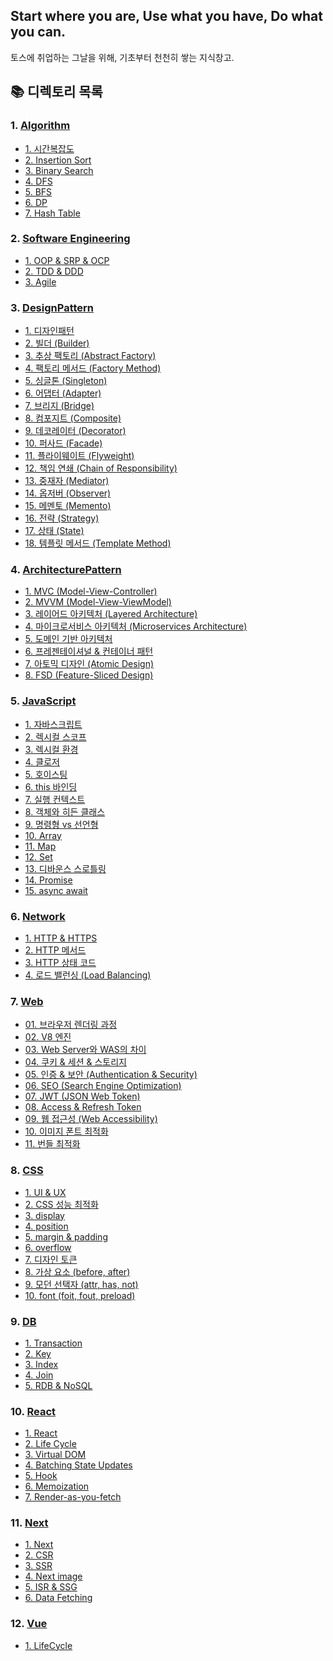 ## Start where you are, Use what you have, Do what you can.

토스에 취업하는 그날을 위해, 기초부터 천천히 쌓는 지식창고.

## 📚 디렉토리 목록

### 1. [Algorithm](./Algorithm/)

- [1. 시간복잡도](./Algorithm/1.%20시간복잡도.md)
- [2. Insertion Sort](./Algorithm/2.%20Insertion%20Sort.md)
- [3. Binary Search](./Algorithm/3.%20Binary%20Search.md)
- [4. DFS](./Algorithm/4.%20DFS.md)
- [5. BFS](./Algorithm/5.%20BFS.md)
- [6. DP](./Algorithm/6.%20DP.md)
- [7. Hash Table](./Algorithm/7.%20Hash%20Table.md)

### 2. [Software Engineering](./Software%20Engineering/)

- [1. OOP &amp; SRP &amp; OCP](./Software%20Engineering/1.%20OOP%20&%20SRP%20&%20OCP.md)
- [2. TDD &amp; DDD](./Software%20Engineering/2.%20TDD%20&%20DDD.md)
- [3. Agile](./Software%20Engineering/3.%20Agile.md)

### 3. [DesignPattern](./DesignPattern/)

- [1. 디자인패턴](./DesignPattern/1.%20디자인패턴.md)
- [2. 빌더 (Builder)](<./DesignPattern/2.%20빌더%20(Builder).md>)
- [3. 추상 팩토리 (Abstract Factory)](<./DesignPattern/3.%20추상%20팩토리%20(Abstract%20Factory).md>)
- [4. 팩토리 메서드 (Factory Method)](<./DesignPattern/4.%20팩토리%20메서드%20(Factory%20Method).md>)
- [5. 싱글톤 (Singleton)](<./DesignPattern/5.%20싱글톤%20(Singleton).md>)
- [6. 어댑터 (Adapter)](<./DesignPattern/6.%20어댑터%20(Adapter).md>)
- [7. 브리지 (Bridge)](<./DesignPattern/7.%20브리지%20(Bridge).md>)
- [8. 컴포지트 (Composite)](<./DesignPattern/8.%20컴포지트%20(Composite).md>)
- [9. 데코레이터 (Decorator)](<./DesignPattern/9.%20데코레이터%20(Decorator).md>)
- [10. 퍼사드 (Facade)](<./DesignPattern/10.%20퍼사드%20(Facade).md>)
- [11. 플라이웨이트 (Flyweight)](<./DesignPattern/11.%20플라이웨이트%20(Flyweight).md>)
- [12. 책임 연쇄 (Chain of Responsibility)](<./DesignPattern/12.%20책임%20연쇄%20(Chain%20of%20Responsibility).md>)
- [13. 중재자 (Mediator)](<./DesignPattern/13.%20중재자%20(Mediator).md>)
- [14. 옵저버 (Observer)](<./DesignPattern/14.%20옵저버%20(Observer).md>)
- [15. 메멘토 (Memento)](<./DesignPattern/15.%20메멘토%20(Memento).md>)
- [16. 전략 (Strategy)](<./DesignPattern/16.%20전략%20(Strategy).md>)
- [17. 상태 (State)](<./DesignPattern/17.%20상태%20(State).md>)
- [18. 템플릿 메서드 (Template Method)](<./DesignPattern/18.%20템플릿%20메서드%20(Template%20Method).md>)

### 4. [ArchitecturePattern](./ArchitecturePattern/)

- [1. MVC (Model-View-Controller)](<./ArchitecturePattern/1.%20MVC%20(Model-View-Controller).md>)
- [2. MVVM (Model-View-ViewModel)](<./ArchitecturePattern/2.%20MVVM%20(Model-View-ViewModel).md>)
- [3. 레이어드 아키텍처 (Layered Architecture)](<./ArchitecturePattern/3.%20레이어드%20아키텍처%20(Layered%20Architecture).md>)
- [4. 마이크로서비스 아키텍처 (Microservices Architecture)](<./ArchitecturePattern/4.%20마이크로서비스%20아키텍처%20(Microservices%20Architecture).md>)
- [5. 도메인 기반 아키텍처](./ArchitecturePattern/5.%20도메인%20기반%20아키텍처.md)
- [6. 프레젠테이셔널 &amp; 컨테이너 패턴](./ArchitecturePattern/6.%20프레젠테이셔널%20&%20컨테이너%20패턴.md)
- [7. 아토믹 디자인 (Atomic Design)](<./ArchitecturePattern/7.%20아토믹%20디자인%20(Atomic%20Design).md>)
- [8. FSD (Feature-Sliced Design)](<./ArchitecturePattern/8.%20FSD%20(Feature-Sliced%20Design).md>)

### 5. [JavaScript](./JavaScript/)

- [1. 자바스크립트](./JavaScript/1.%20자바스크립트.md)
- [2. 렉시컬 스코프](./JavaScript/2.%20렉시컬%20스코프.md)
- [3. 렉시컬 환경](./JavaScript/3.%20렉시컬%20환경.md)
- [4. 클로저](./JavaScript/4.%20클로저.md)
- [5. 호이스팅](./JavaScript/5.%20호이스팅.md)
- [6. this 바인딩](./JavaScript/6.%20this.md)
- [7. 실행 컨텍스트](./JavaScript/7.%20실행%20컨텍스트.md)
- [8. 객체와 히든 클래스](./JavaScript/8.%20객체와%20히든%20클래스.md)
- [9. 명령형 vs 선언형](./JavaScript/9.%20명령형%20vs%20선언형.md)
- [10. Array](./JavaScript/10.%20Array.md)
- [11. Map](./JavaScript/11.%20Map.md)
- [12. Set](./JavaScript/12.%20Set.md)
- [13. 디바운스 스로틀링](./JavaScript/13.%20디바운스%20스로틀링.md)
- [14. Promise](./JavaScript/14.%20Promise.md)
- [15. async await](./JavaScript/15.%20async%20await.md)

### 6. [Network](./Network/)

- [1. HTTP &amp; HTTPS](./Network/1.%20HTTP%20&%20HTTPS.md)
- [2. HTTP 메서드](./Network/2.%20HTTP%20메서드.md)
- [3. HTTP 상태 코드](./Network/3.%20HTTP%20상태%20코드.md)
- [4. 로드 밸런싱 (Load Balancing)](<./Network/4.%20로드%20밸런싱(Load%20Balancing).md>)

### 7. [Web](./Web/)

- [01. 브라우저 렌더링 과정](./Web/01.%20브라우저%20렌더링%20과정.md)
- [02. V8 엔진](./Web/02.%20V8%20엔진.md)
- [03. Web Server와 WAS의 차이](./Web/03.%20Web%20Server와%20WAS의%20차이.md)
- [04. 쿠키 &amp; 세션 &amp; 스토리지](./Web/04.%20쿠키%20&%20세션%20&%20스토리지.md)
- [05. 인증 &amp; 보안 (Authentication & Security)](<./Web/05.%20인증%20&%20보안%20(Authentication%20&%20Security).md>)
- [06. SEO (Search Engine Optimization)](<./Web/06.%20SEO%20(Search%20Engine%20Optimization).md>)
- [07. JWT (JSON Web Token)](<./Web/07.%20JWT%20(JSON%20Web%20Token).md>)
- [08. Access & Refresh Token](./Web/08.%20Access%20&%20Refresh%20Token.md)
- [09. 웹 접근성 (Web Accessibility)](<./Web/09.%20웹%20접근성%20(Web%20Accessibility).md>)
- [10. 이미지 폰트 최적화](./Web/10.%20이미지%20폰트%20최적화.md)
- [11. 번들 최적화](./Web/11.%20번들%20최적화.md)

### 8. [CSS](./CSS/)

- [1. UI &amp; UX](./CSS/1.%20UI%20&%20UX.md)
- [2. CSS 성능 최적화](./CSS/2.%20CSS%20성능%20최적화.md)
- [3. display](./CSS/3.%20display.md)
- [4. position](./CSS/4.%20position.md)
- [5. margin &amp; padding](./CSS/5.%20margin%20&%20padding.md)
- [6. overflow](./CSS/6.%20overflow.md)
- [7. 디자인 토큰](./CSS/7.%20디자인%20토큰.md)
- [8. 가상 요소 (before, after)](<./CSS/8.%20가상%20요소%20(before,%20after).md>)
- [9. 모던 선택자 (attr, has, not)](<./CSS/9.%20모던%20선택자%20(attr,%20has,%20not).md>)
- [10. font (foit, fout, preload)](<./CSS/10.%20font%20(foit,%20fout,%20preload).md>)

### 9. [DB](./DB/)

- [1. Transaction](./DB/1.%20Transaction.md)
- [2. Key](./DB/2.%20Key.md)
- [3. Index](./DB/3.%20Index.md)
- [4. Join](./DB/4.%20Join.md)
- [5. RDB & NoSQL](./DB/5.%20RDB%20&%20NoSQL.md)

### 10. [React](./React/)

- [1. React](./React/1.%20React.md)
- [2. Life Cycle](./React/2.%20Life%20Cycle.md)
- [3. Virtual DOM](./React/3.%20Virtual%20DOM.md)
- [4. Batching State Updates](./React/4.%20Batching%20State%20Updates.md)
- [5. Hook](./React/5.%20Hook.md)
- [6. Memoization](./React/6.%20Memoization.md)
- [7. Render-as-you-fetch](./React/7.%20Render-as-you-fetch.md)

### 11. [Next](./Next/)

- [1. Next](./Next/1.%20Next.md)
- [2. CSR](./Next/2.%20CSR.md)
- [3. SSR](./Next/3.%20SSR.md)
- [4. Next image](./Next/4.%20Next%20image.md)
- [5. ISR & SSG](./Next/5.%20ISR%20&%20SSG.md)
- [6. Data Fetching](./Next/6.%20Data%20Fetching.md)

### 12. [Vue](./Vue/)

- [1. LifeCycle](./Vue/1.%20LifeCycle.md)
